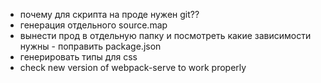 -   почему для скрипта на проде нужен git??
-   генерация отдельного source.map
-   вынести прод в отдельную папку и посмотреть какие зависимости нужны - поправить package.json
-   генерировать типы для css
-   check new version of webpack-serve to work properly
